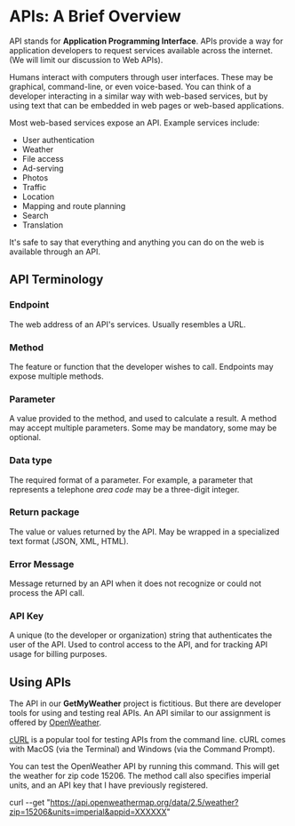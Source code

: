 # APIs: A Brief Overview

API stands for **Application Programming Interface**. APIs provide a way for application developers to request services available across the internet. (We will limit our discussion to Web APIs).

Humans interact with computers through user interfaces. These may be graphical, command-line, or even voice-based. You can think of a developer interacting in a similar way with web-based services, but by using text that can be embedded in web pages or web-based applications.

Most web-based services expose an API. Example services include:

- User authentication
- Weather
- File access
- Ad-serving
- Photos
- Traffic
- Location
- Mapping and route planning
- Search
- Translation

It's safe to say that everything and anything you can do on the web is available through an API.

## API Terminology

### **Endpoint**
The web address of an API's services. Usually resembles a URL.

### **Method**
The feature or function that the developer wishes to call. Endpoints may expose multiple methods.

### **Parameter**
A value provided to the method, and used to calculate a result. A method may accept multiple parameters. Some may be mandatory, some may be optional.

### **Data type**
The required format of a parameter. For example, a parameter that represents a telephone *area code* may be a three-digit integer.

### **Return package**
The value or values returned by the API. May be wrapped in a specialized text format (JSON, XML, HTML).

### **Error Message**
Message returned by an API when it does not recognize or could not process the API call.

### **API Key**
A unique (to the developer or organization) string that authenticates the user of the API. Used to control access to the API, and for tracking API usage for billing purposes.

## Using APIs

The API in our **GetMyWeather** project is fictitious. But there are developer tools for using and testing real APIs. An API similar to our assignment is offered by [OpenWeather](https://openweathermap.org).

[cURL](https://curl.haxx.se) is a popular tool for testing APIs from the command line. cURL comes with MacOS (via the Terminal) and Windows (via the Command Prompt).

You can test the OpenWeather API by running this command. This will get the weather for zip code 15206. The method call also specifies imperial units, and an API key that I have previously registered.

curl --get "https://api.openweathermap.org/data/2.5/weather?zip=15206&units=imperial&appid=XXXXXX"








